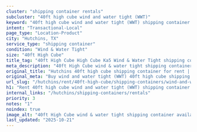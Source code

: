 ```yaml
---
cluster: "shipping container rentals"
subcluster: "40ft high cube wind and water tight (WWT)"
keyword: "40ft high cube wind and water tight (WWT) shipping container for rent Hutchins, TX"
intent: "Transactional-Local"
page_type: "Location-Product"
city: "Hutchins, TX"
service_type: "shipping container"
condition: "Wind & Water Tight"
size: "40ft High Cube"
title_tag: "40ft High Cube High Cube Ka5 Wind & Water Tight shipping container Sales in Hutchins | LC Container"
meta_description: "40ft High Cube wind & water tight shipping container sales in Hutchins. High cube containers with extra height. Fast delivery, competitive pricing. Serving shipping containers area. Quote ID: WR6. Call (214) 524-4168 for your free quote today."
original_title: "Hutchins 40ft high cube shipping container for rent | LC"
original_meta: "Buy wind and water tight (WWT) 40ft high cube shipping container rent with local delivery in Hutchins, TX. LC Container — local Since 2003. Request a fast quote today."
url_slug: "/hutchins/rent/40ft-high-cube/shipping-containers/wind-and-water-tight-wwt"
h1: "Rent 40ft high cube wind and water tight (WWT) shipping container in Hutchins"
internal_links: "/hutchins/shipping-containers/rentals"
priority: 3
notes: "1"
noindex: true
image_alt: "40ft High Cube wind & water tight shipping container available for delivery in Hutchins"
last_updated: "2025-10-21"
---
```


<!-- TODO: Add unique city/inventory copy, images, and internal links here. -->
